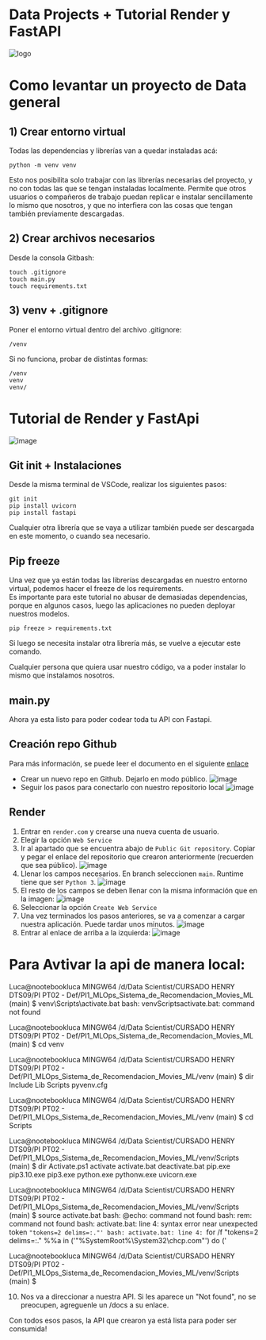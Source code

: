 # Data Projects + Tutorial Render y FastAPI
![logo](https://builtin.com/sites/www.builtin.com/files/styles/og/public/2022-11/data-science-projects.jpg)

# Como levantar un proyecto de Data general

## 1) Crear entorno virtual
Todas las dependencias y librerías van a quedar instaladas acá:
```
python -m venv venv
```
Esto nos posibilita solo trabajar con las librerías necesarias del proyecto, y no con todas las que se tengan instaladas localmente. Permite que otros usuarios o compañeros de trabajo puedan replicar e instalar sencillamente lo mismo que nosotros, y que no interfiera con las cosas que tengan también previamente descargadas. 

## 2) Crear archivos necesarios
Desde la consola Gitbash:
```
touch .gitignore
touch main.py
touch requirements.txt
```
## 3) venv + .gitignore
Poner el entorno virtual dentro del archivo .gitignore:
```
/venv
```
Si no funciona, probar de distintas formas:
```
/venv
venv
venv/

```

# Tutorial de Render y FastApi

![image](images/fastapi.png)

## Git init + Instalaciones
Desde la misma terminal de VSCode, realizar los siguientes pasos:
```
git init
pip install uvicorn
pip install fastapi
```
Cualquier otra librería que se vaya a utilizar también puede ser descargada en este momento, o cuando sea necesario.

## Pip freeze
Una vez que ya están todas las librerías descargadas en nuestro entorno virtual, podemos hacer el freeze de los requirements.  
 Es importante para este tutorial no abusar de demasiadas dependencias, porque en algunos casos, luego las aplicaciones no pueden deployar nuestros modelos. 
```
pip freeze > requirements.txt
```
Si luego se necesita instalar otra librería más, se vuelve a ejecutar este comando.  

Cualquier persona que quiera usar nuestro código, va a poder instalar lo mismo que instalamos nosotros. 
## main.py
Ahora ya esta listo para poder codear toda tu API con Fastapi.
## Creación repo Github
Para más información, se puede leer el documento en el siguiente [enlace](https://drive.google.com/file/d/1lzKIUTFJ2lnKluZ21hfResGvTJU7fA2k/view?usp=sharing)
- Crear un nuevo repo en Github. Dejarlo en modo público.
![image](images/repo.jpg)
- Seguir los pasos para conectarlo con nuestro repositorio local
![image](images/steps.jpg)
## Render
1. Entrar en `render.com` y crearse una nueva cuenta de usuario. 
2. Elegir la opción `Web Service`
3. Ir al apartado que se encuentra abajo de `Public Git repository`. Copiar y pegar el enlace del repositorio que crearon anteriormente (recuerden que sea público).
![image](images/public.jpg)
4. Llenar los campos necesarios. En branch seleccionen `main`. Runtime tiene que ser `Python 3`.
![image](images/fill.jpg)
5. El resto de los campos se deben llenar con la misma información que en la imagen:
![image](images/campos.jpg)
6. Seleccionar la opción `Create Web Service`
7. Una vez terminados los pasos anteriores, se va a comenzar a cargar nuestra aplicación. Puede tardar unos minutos. 
![image](images/logs.jpg)
8. Entrar al enlace de arriba a la izquierda:
![image](images/enlace.jpg)



# Para Avtivar la api de manera local:


Luca@nootebookluca MINGW64 /d/Data Scientist/CURSADO HENRY DTS09/PI PT02 - Def/PI1_MLOps_Sistema_de_Recomendacion_Movies_ML (main)
$ venv\Scripts\activate.bat
bash: venvScriptsactivate.bat: command not found

Luca@nootebookluca MINGW64 /d/Data Scientist/CURSADO HENRY DTS09/PI PT02 - Def/PI1_MLOps_Sistema_de_Recomendacion_Movies_ML (main)
$ cd venv

Luca@nootebookluca MINGW64 /d/Data Scientist/CURSADO HENRY DTS09/PI PT02 - Def/PI1_MLOps_Sistema_de_Recomendacion_Movies_ML/venv (main)
$ dir
Include  Lib  Scripts  pyvenv.cfg

Luca@nootebookluca MINGW64 /d/Data Scientist/CURSADO HENRY DTS09/PI PT02 - Def/PI1_MLOps_Sistema_de_Recomendacion_Movies_ML/venv (main)
$ cd Scripts

Luca@nootebookluca MINGW64 /d/Data Scientist/CURSADO HENRY DTS09/PI PT02 - Def/PI1_MLOps_Sistema_de_Recomendacion_Movies_ML/venv/Scripts (main)
$ dir
Activate.ps1  activate  activate.bat  deactivate.bat  pip.exe  pip3.10.exe  pip3.exe  python.exe  pythonw.exe  uvicorn.exe

Luca@nootebookluca MINGW64 /d/Data Scientist/CURSADO HENRY DTS09/PI PT02 - Def/PI1_MLOps_Sistema_de_Recomendacion_Movies_ML/venv/Scripts (main)
$ source activate.bat
bash: @echo: command not found
bash: rem: command not found
bash: activate.bat: line 4: syntax error near unexpected token `"tokens=2 delims=:."'
bash: activate.bat: line 4: `for /f "tokens=2 delims=:." %%a in ('"%SystemRoot%\System32\chcp.com"') do ('

Luca@nootebookluca MINGW64 /d/Data Scientist/CURSADO HENRY DTS09/PI PT02 - Def/PI1_MLOps_Sistema_de_Recomendacion_Movies_ML/venv/Scripts (main)
$

10. Nos va a direccionar a nuestra API. Si les aparece un "Not found", no se preocupen, agreguenle un /docs a su enlace.

Con todos esos pasos, la API que crearon ya está lista para poder ser consumida!
